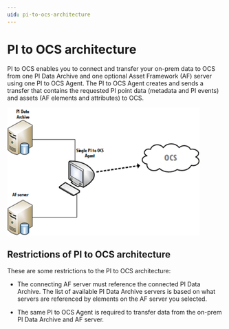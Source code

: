 ```yaml
---
uid: pi-to-ocs-architecture
---
```


# PI to OCS architecture

PI to OCS enables you to connect and transfer your on-prem data to OCS from one PI Data Archive and one optional Asset Framework (AF) server using one PI to OCS Agent. The PI to OCS Agent creates and sends a transfer that contains the requested PI point data (metadata and PI events) and assets (AF elements and attributes) to OCS. <!--What else do we want to say here? This topic was requested by Allograft TPM.-->

![ ](../../images/pi-ocs-architecture.png)

## Restrictions of PI to OCS architecture

These are some restrictions to the PI to OCS architecture:

* The connecting AF server must reference the connected PI Data Archive. The list of available PI Data Archive servers is based on what servers are referenced by elements on the AF server you selected.

* The same PI to OCS Agent is required to transfer data from the on-prem PI Data Archive and AF server.
